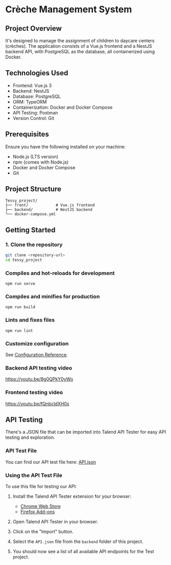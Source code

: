 #  Crèche Management System

## Project Overview

 It's designed to manage the assignment of children to daycare centers (crèches). The application consists of a Vue.js frontend and a NestJS backend API, with PostgreSQL as the database, all containerized using Docker.

## Technologies Used

- Frontend: Vue.js 3
- Backend: NestJS
- Database: PostgreSQL
- ORM: TypeORM
- Containerization: Docker and Docker Compose
- API Testing: Postman
- Version Control: Git

## Prerequisites

Ensure you have the following installed on your machine:

- Node.js (LTS version)
- npm (comes with Node.js)
- Docker and Docker Compose
- Git

## Project Structure

```
Tessy_project/
├── front/            # Vue.js frontend
├── backend/          # NestJS backend
└── docker-compose.yml
```

## Getting Started

### 1. Clone the repository

```bash
git clone <repository-url>
cd tessy_project
```

### Compiles and hot-reloads for development
```
npm run serve
```

### Compiles and minifies for production
```
npm run build
```

### Lints and fixes files
```
npm run lint
```

### Customize configuration
See [Configuration Reference](https://cli.vuejs.org/config/).

### Backend API testing video
https://youtu.be/8g0QPkY0yWo

### Frontend testing video
https://youtu.be/fQnbcldXH0s

## API Testing

There's a JSON file that can be imported into Talend API Tester for easy API testing and exploration.

### API Test File

You can find our API test file here: [API.json](./backend/API.json)

### Using the API Test File

To use this file for testing our API:

1. Install the Talend API Tester extension for your browser:
   - [Chrome Web Store](https://chrome.google.com/webstore/detail/talend-api-tester-free-ed/aejoelaoggembcahagimdiliamlcdmfm)
   - [Firefox Add-ons](https://addons.mozilla.org/en-US/firefox/addon/talend-api-tester/)

2. Open Talend API Tester in your browser.

3. Click on the "Import" button.

4. Select the `API.json` file from the `backend` folder of this project.

5. You should now see a list of all available API endpoints for the Test project.
